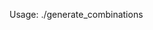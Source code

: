 Usage:
 ./generate_combinations <json file name> <max number of attributes> <max values per attribute>
